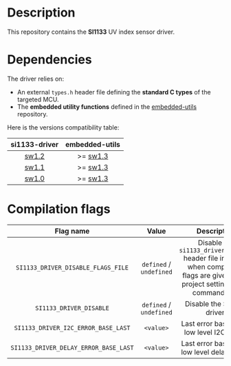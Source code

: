 # Description

This repository contains the **SI1133** UV index sensor driver.

# Dependencies

The driver relies on:

* An external `types.h` header file defining the **standard C types** of the targeted MCU.
* The **embedded utility functions** defined in the [embedded-utils](https://github.com/Ludovic-Lesur/embedded-utils) repository.

Here is the versions compatibility table:

| **si1133-driver** | **embedded-utils** |
|:---:|:---:|
| [sw1.2](https://github.com/Ludovic-Lesur/si1133-driver/releases/tag/sw1.2) | >= [sw1.3](https://github.com/Ludovic-Lesur/embedded-utils/releases/tag/sw1.3) |
| [sw1.1](https://github.com/Ludovic-Lesur/si1133-driver/releases/tag/sw1.1) | >= [sw1.3](https://github.com/Ludovic-Lesur/embedded-utils/releases/tag/sw1.3) |
| [sw1.0](https://github.com/Ludovic-Lesur/si1133-driver/releases/tag/sw1.0) | >= [sw1.3](https://github.com/Ludovic-Lesur/embedded-utils/releases/tag/sw1.3) |

# Compilation flags

| **Flag name** | **Value** | **Description** |
|:---:|:---:|:---:|
| `SI1133_DRIVER_DISABLE_FLAGS_FILE` | `defined` / `undefined` | Disable the `si1133_driver_flags.h` header file inclusion when compilation flags are given in the project settings or by command line. |
| `SI1133_DRIVER_DISABLE` | `defined` / `undefined` | Disable the SI1133 driver. |
| `SI1133_DRIVER_I2C_ERROR_BASE_LAST` | `<value>` | Last error base of the low level I2C driver. |
| `SI1133_DRIVER_DELAY_ERROR_BASE_LAST` | `<value>` | Last error base of the low level delay driver. |
